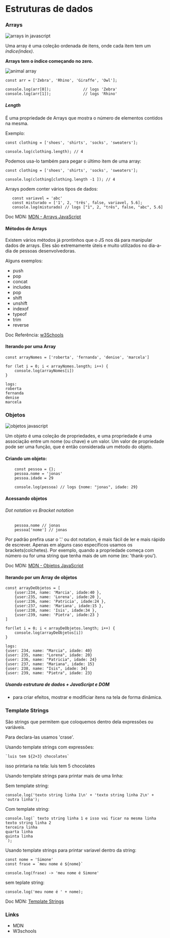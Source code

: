 # Estruturas de dados

### Arrays

![arrays in javascript](https://miro.medium.com/max/1400/0*jJba103A-9xmpTYq.jpg)

Uma array é uma coleção ordenada de itens, onde cada item tem um *índice(index)*.

__Arrays tem o índice começando no zero.__

![animal array](https://mernstack917190716.files.wordpress.com/2018/05/array.jpg?w=840)

```
const arr = ['Zebra', 'Rhino', 'Giraffe', 'Owl'];

console.log(arr[0]);              // logs 'Zebra'
console.log(arr[1]);              // logs 'Rhino'
```

##### Length

É uma propriedade de Arrays que mostra o número de elementos contidos na mesma.

Exemplo:
```
const clothing = ['shoes', 'shirts', 'socks', 'sweaters'];

console.log(clothing.length); // 4
```
Podemos usa-lo também para pegar o último item de uma array:
```
const clothing = ['shoes', 'shirts', 'socks', 'sweaters'];

console.log(clothing[clothing.length -1 ]); // 4
````

Arrays podem conter vários tipos de dados:
```
   const variavel = 'abc'
   const misturado = ['1', 2, 'três', false, variavel, 5.6];
   console.log(misturado) // logs ["1", 2, "três", false, "abc", 5.6]
```
Doc MDN: [MDN - Arrays JavaScript](https://developer.mozilla.org/pt-BR/docs/Web/JavaScript/Reference/Global_Objects/Array)

#### Métodos de Arrays

Existem vários métodos já prontinhos que o JS nos dá para manipular dados de arrays. Eles são extremamente úteis e muito utilizados no dia-a-dia de pessoas desenvolvedoras.

Alguns exemplos:
* push
* pop
* concat
* includes
* pop
* shift
* unshift
* indexof
* typeof
* trim
* reverse

Doc Referência: [w3Schools](https://www.w3schools.com/js/js_array_methods.asp)


#### Iterando por uma Array
```
const arrayNomes = ['roberta', 'fernanda', 'denise', 'marcela']

for (let i = 0; i < arrayNomes.length; i++) {
    console.log(arrayNomes[i])
}

logs:
roberta
fernanda
denise
marcela
```

### Objetos

![objetos javascript](https://blog.dankicode.com/wp-content/uploads/2019/08/Objetos-em-JavaScript.png)

Um objeto é uma coleção de propriedades, e uma propriedade é uma associação entre um nome (ou chave) e um valor. Um valor de propriedade pode ser uma função, que é então considerada um método do objeto.

#### Criando um objeto:
```
    const pessoa = {};
    pessoa.nome = 'jonas'
    pessoa.idade = 29

    console.log(pessoa) // logs {nome: "jonas", idade: 29}
```

#### Acessando objetos
###### Dot notation vs Bracket notation
```
    pessoa.nome // jonas
    pessoa['nome'] // jonas
```

Por padrão prefira usar o '.' ou dot notation, é mais fácil de ler e mais rápido de escrever. Apenas em alguns caso específicos usamos os brackets(colchetes). Por exemplo, quando a propriedade começa com número ou for uma string que tenha mais de um nome (ex: 'thank-you').


Doc MDN: [MDN - Objetos JavaScript](https://developer.mozilla.org/pt-BR/docs/Aprender/JavaScript/Objetos/B%C3%A1sico)

#### Iterando por um Array de objetos

```
const arrayDeObjetos = [
    {user:234, name: 'Marcia', idade:40 },
    {user:235, name: 'Lorena', idade:20 },
    {user:236, name: 'Patricia', idade:24 },
    {user:237, name: 'Mariana', idade:15 },
    {user:238, name: 'Isis', idade:34 },
    {user:239, name: 'Pietra', idade:23 }
]

for(let i = 0; i < arrayDeObjetos.length; i++) {
    console.log(arrayDeObjetos[i])
}

logs:
{user: 234, name: "Marcia", idade: 40}
{user: 235, name: "Lorena", idade: 20}
{user: 236, name: "Patricia", idade: 24}
{user: 237, name: "Mariana", idade: 15}
{user: 238, name: "Isis", idade: 34}
{user: 239, name: "Pietra", idade: 23}
```

##### Usando estrutura de dados + JavaScript e DOM
- para criar efeitos, mostrar e modificiar itens na tela de forma dinâmica.



### Template Strings
São strings que permitem que coloquemos dentro dela expressões ou variáveis.

Para declara-las usamos 'crase'.


Usando template strings com expressões:

```
`luis tem ${2+3} chocolates`
```
isso printaria na tela: luis tem 5 chocolates


Usando template strings para printar mais de uma linha:

Sem template string:
```
console.log('texto string linha 1\n' + 'texto string linha 2\n' + 'outra linha');
```

Com template string:
```
console.log(` texto string linha 1 e isso vai ficar na mesma linha
texto string linha 2
terceira linha
quarta linha
quinta linha
`);
```

Usando template strings para printar variavel dentro da string:

```
const nome = 'Simone'
const frase = `meu nome é ${nome}`

console.log(frase) -> 'meu nome é Simone'

```
sem teplate string:
```
console.log('meu nome é ' + nome);
```

Doc MDN: [Template Strings](https://developer.mozilla.org/pt-BR/docs/Web/JavaScript/Reference/template_strings)


### Links
* MDN
* W3schools
